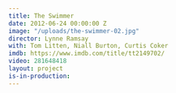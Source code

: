 ```yaml
---
title: The Swimmer
date: 2012-06-24 00:00:00 Z
image: "/uploads/the-swimmer-02.jpg"
director: Lynne Ramsay
with: Tom Litten, Niall Burton, Curtis Coker
imdb: https://www.imdb.com/title/tt2149702/
video: 281648418
layout: project
is-in-production: 
---
```


